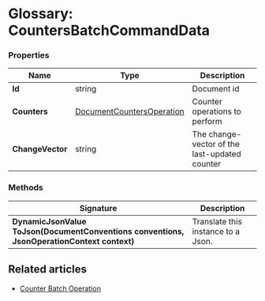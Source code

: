 # Glossary: CountersBatchCommandData

### Properties

| Name | Type | Description |
| ------------- | ------------- | ----- |
| **Id** | string | Document id |
| **Counters** | [DocumentCountersOperation](../client-api/operations/counters/counter-batch#documentcountersoperation) | Counter operations to perform |
| **ChangeVector** | string | The change-vector of the last-updated counter |

### Methods

| Signature | Description |
| ---------- | ----------- |
| **DynamicJsonValue ToJson(DocumentConventions conventions, JsonOperationContext context)** | Translate this instance to a Json. |

## Related articles

- [Counter Batch Operation](../client-api/operations/counters/counter-batch)
